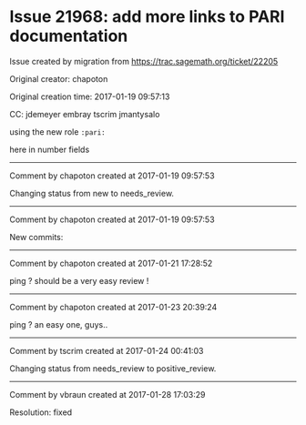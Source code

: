 # Issue 21968: add more links to PARI documentation

Issue created by migration from https://trac.sagemath.org/ticket/22205

Original creator: chapoton

Original creation time: 2017-01-19 09:57:13

CC:  jdemeyer embray tscrim jmantysalo

using the new role `:pari:`

here in number fields


---

Comment by chapoton created at 2017-01-19 09:57:53

Changing status from new to needs_review.


---

Comment by chapoton created at 2017-01-19 09:57:53

New commits:


---

Comment by chapoton created at 2017-01-21 17:28:52

ping ? should be a very easy review !


---

Comment by chapoton created at 2017-01-23 20:39:24

ping ? an easy one, guys..


---

Comment by tscrim created at 2017-01-24 00:41:03

Changing status from needs_review to positive_review.


---

Comment by vbraun created at 2017-01-28 17:03:29

Resolution: fixed
